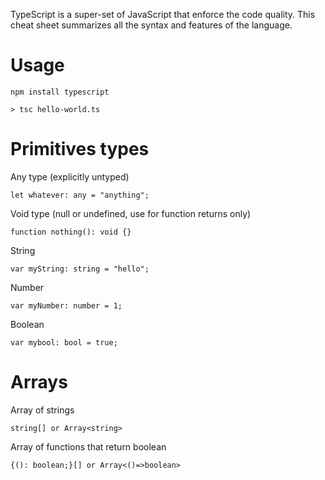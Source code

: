 TypeScript is a super-set of JavaScript that enforce the code quality. This cheat sheet summarizes all the syntax and features of the language.

# Usage

`npm install typescript`

`> tsc hello-world.ts`

# Primitives types

Any type (explicitly untyped)
```
let whatever: any = "anything";
```

Void type (null or undefined, use for function returns only)
```
function nothing(): void {}
```

String
```
var myString: string = "hello";
```

Number
```
var myNumber: number = 1;
```

Boolean
```
var mybool: bool = true;
```

# Arrays

Array of strings
```
string[] or Array<string>
```
Array of functions that return boolean
```
{(): boolean;}[] or Array<()=>boolean>
```
